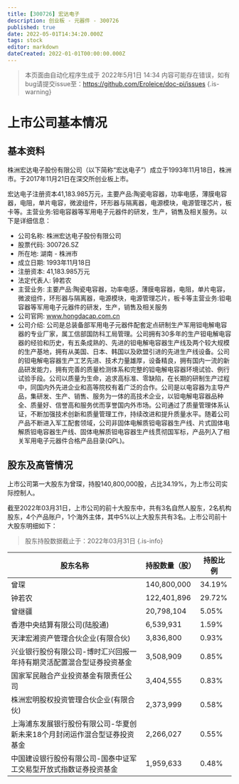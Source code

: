 ```yaml
---
title: [300726] 宏达电子
description: 创业板 - 元器件 - 300726
published: true
date: 2022-05-01T14:34:20.000Z
tags: stock
editor: markdown
dateCreated: 2022-01-01T00:00:00.000Z
---
```


> 本页面由自动化程序生成于 2022年5月1日 14:34
> 内容可能存在错误，如有bug请提交issue至：https://github.com/Eroleice/doc-pi/issues
{.is-warning}

# 上市公司基本情况

## 基本资料

株洲宏达电子股份有限公司（以下简称“宏达电子”）成立于1993年11月18日，株洲市。于2017年11月21日在深交所创业板上市。

宏达电子注册资本41,183.985万元，主要产品:陶瓷电容器，功率电感，薄膜电容器，电阻，单片电容，微波组件，环形器与隔离器，电源模块，电源管理芯片，板卡等。主营业务:钽电容器等军用电子元器件的研发，生产，销售及相关服务。以下是详细信息：

- 公司名称: 株洲宏达电子股份有限公司
- 股票代码: 300726.SZ
- 所在地: 湖南 - 株洲市
- 成立日期: 1993年11月18日
- 注册资本: 41,183.985万元
- 法定代表人: 钟若农
- 主营业务: 主要产品:陶瓷电容器，功率电感，薄膜电容器，电阻，单片电容，微波组件，环形器与隔离器，电源模块，电源管理芯片，板卡等主营业务:钽电容器等军用电子元器件的研发，生产，销售及相关服务
- 公司官网: www.hongdacap.com.cn
- 公司介绍: 公司是总装备部军用电子元器件配套定点研制生产军用钽电解电容器的专业厂家，属工信部国防科工局管理。公司拥有30多年的生产钽电解电容器的经验和历史，有五条成熟的、先进的钽电解电容器生产线及两个较大规模的生产基地，拥有从美国、日本、韩国以及欧盟引进的先进生产线设备。公司的钽电解电容器生产工艺先进、技术力量雄厚，设备精良，拥有国内一流的新品研发能力，拥有完善的质量检测体系和完整的钽电解电容器环境试验、例行试验手段。公司以质量为生命，追求高标准、零缺陷，在长期的研制生产过程中，同国内外先进企业和高等院校有着广泛的合作。公司是以电容器为主导产品，集研发、生产、销售、服务为一体的高技术企业，以钽电解电容器品种全、质量好、信誉高和服务优而享誉国内外市场。公司通过了质量管理体系认证，不断加强技术创新和质量管理工作，持续改进和提升质量水平。随着公司产品不断进入军工配套领域，公司非固体电解质钽电容器生产线、片式固体电解质钽电容器生产线、固体电解质钽电容器生产线贯彻国军标，产品列入了相关军用电子元器件合格产品目录(QPL)。


## 股东及高管情况

上市公司第一大股东为曾琛，持股140,800,000股，占比34.19%，为上市公司实际控制人。

截至2022年03月31日，上市公司的前十大股东中，共有3名自然人股东，2名机构股东，4个产品账户，1个海外主体，其中5%以上大股东共有3名。上市公司前十大股东明细如下：

> 股东持股数据截止于：2022年03月31日
{.is-info}

| 股东名称 | 持股数量（股） | 持股比例 |
| --- | --- | --- |
| 曾琛 | 140,800,000 | 34.19% |
| 钟若农 | 122,401,896 | 29.72% |
| 曾继疆 | 20,798,104 | 5.05% |
| 香港中央结算有限公司(陆股通) | 6,539,931 | 1.59% |
| 天津宏湘资产管理合伙企业(有限合伙) | 3,836,800 | 0.93% |
| 兴业银行股份有限公司-博时汇兴回报一年持有期灵活配置混合型证券投资基金 | 3,508,909 | 0.85% |
| 国家军民融合产业投资基金有限责任公司 | 3,404,555 | 0.83% |
| 株洲宏明股权投资管理合伙企业(有限合伙) | 2,373,999 | 0.58% |
| 上海浦东发展银行股份有限公司-华夏创新未来18个月封闭运作混合型证券投资基金 | 2,266,027 | 0.55% |
| 中国建设银行股份有限公司-国泰中证军工交易型开放式指数证券投资基金 | 1,959,633 | 0.48% |




